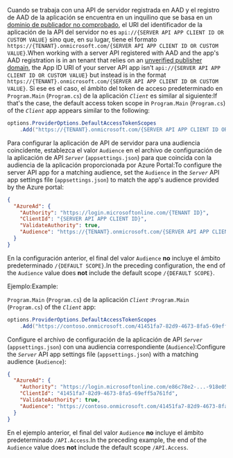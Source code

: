 <span data-ttu-id="fcb3e-101">Cuando se trabaja con una API de servidor registrada en AAD y el registro de AAD de la aplicación se encuentra en un inquilino que se basa en un [dominio de publicador no comprobado](/azure/active-directory/develop/howto-configure-publisher-domain), el URI del identificador de la aplicación de la API del servidor no es `api://{SERVER API APP CLIENT ID OR CUSTOM VALUE}` sino que, en su lugar, tiene el formato `https://{TENANT}.onmicrosoft.com/{SERVER API APP CLIENT ID OR CUSTOM VALUE}`.</span><span class="sxs-lookup"><span data-stu-id="fcb3e-101">When working with a server API registered with AAD and the app's AAD registration is in an tenant that relies on an [unverified publisher domain](/azure/active-directory/develop/howto-configure-publisher-domain), the App ID URI of your server API app isn't `api://{SERVER API APP CLIENT ID OR CUSTOM VALUE}` but instead is in the format `https://{TENANT}.onmicrosoft.com/{SERVER API APP CLIENT ID OR CUSTOM VALUE}`.</span></span> <span data-ttu-id="fcb3e-102">Si ese es el caso, el ámbito del token de acceso predeterminado en `Program.Main` (`Program.cs`) de la aplicación *`Client`* es similar al siguiente:</span><span class="sxs-lookup"><span data-stu-id="fcb3e-102">If that's the case, the default access token scope in `Program.Main` (`Program.cs`) of the *`Client`* app appears similar to the following:</span></span>

```csharp
options.ProviderOptions.DefaultAccessTokenScopes
    .Add("https://{TENANT}.onmicrosoft.com/{SERVER API APP CLIENT ID OR CUSTOM VALUE}/{DEFAULT SCOPE}");
```

<span data-ttu-id="fcb3e-103">Para configurar la aplicación de API de servidor para una audiencia coincidente, establezca el valor `Audience` en el archivo de configuración de la aplicación de API *`Server`* (`appsettings.json`) para que coincida con la audiencia de la aplicación proporcionada por Azure Portal:</span><span class="sxs-lookup"><span data-stu-id="fcb3e-103">To configure the server API app for a matching audience, set the `Audience` in the *`Server`* API app settings file (`appsettings.json`) to match the app's audience provided by the Azure portal:</span></span>

```json
{
  "AzureAd": {
    "Authority": "https://login.microsoftonline.com/{TENANT ID}",
    "ClientId": "{SERVER API APP CLIENT ID}",
    "ValidateAuthority": true,
    "Audience": "https://{TENANT}.onmicrosoft.com/{SERVER API APP CLIENT ID OR CUSTOM VALUE}"
  }
}
```

<span data-ttu-id="fcb3e-104">En la configuración anterior, el final del valor `Audience` **no** incluye el ámbito predeterminado `/{DEFAULT SCOPE}`.</span><span class="sxs-lookup"><span data-stu-id="fcb3e-104">In the preceding configuration, the end of the `Audience` value does **not** include the default scope `/{DEFAULT SCOPE}`.</span></span>

<span data-ttu-id="fcb3e-105">Ejemplo:</span><span class="sxs-lookup"><span data-stu-id="fcb3e-105">Example:</span></span>

<span data-ttu-id="fcb3e-106">`Program.Main` (`Program.cs`) de la aplicación *`Client`* :</span><span class="sxs-lookup"><span data-stu-id="fcb3e-106">`Program.Main` (`Program.cs`) of the *`Client`* app:</span></span>

```csharp
options.ProviderOptions.DefaultAccessTokenScopes
    .Add("https://contoso.onmicrosoft.com/41451fa7-82d9-4673-8fa5-69eff5a761fd/API.Access");
```

<span data-ttu-id="fcb3e-107">Configure el archivo de configuración de la aplicación de API *`Server`* (`appsettings.json`) con una audiencia correspondiente (`Audience`):</span><span class="sxs-lookup"><span data-stu-id="fcb3e-107">Configure the *`Server`* API app settings file (`appsettings.json`) with a matching audience (`Audience`):</span></span>

```json
{
  "AzureAd": {
    "Authority": "https://login.microsoftonline.com/e86c78e2-...-918e0565a45e",
    "ClientId": "41451fa7-82d9-4673-8fa5-69eff5a761fd",
    "ValidateAuthority": true,
    "Audience": "https://contoso.onmicrosoft.com/41451fa7-82d9-4673-8fa5-69eff5a761fd"
  }
}
```

<span data-ttu-id="fcb3e-108">En el ejemplo anterior, el final del valor `Audience` **no** incluye el ámbito predeterminado `/API.Access`.</span><span class="sxs-lookup"><span data-stu-id="fcb3e-108">In the preceding example, the end of the `Audience` value does **not** include the default scope `/API.Access`.</span></span>
